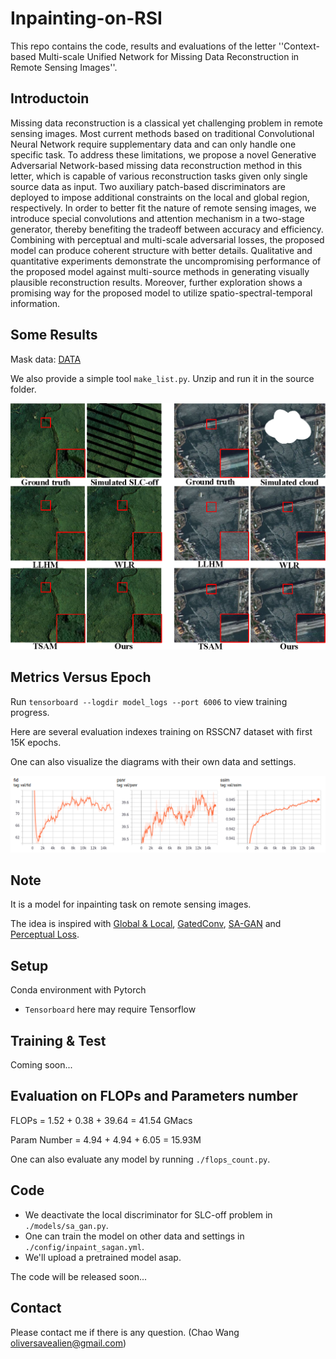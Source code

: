 # Inpainting-on-RSI
This repo contains the code, results and evaluations of the letter ''Context-based Multi-scale Unified Network for Missing Data Reconstruction in Remote Sensing Images''.

## Introductoin
Missing data reconstruction is a classical yet challenging problem in remote sensing images. Most current methods based on traditional Convolutional Neural Network require supplementary data and can only handle one specific task. To address these limitations, we propose a novel Generative Adversarial Network-based missing data reconstruction method in this letter, which is capable of various reconstruction tasks given only single source data as input. Two auxiliary patch-based discriminators are deployed to impose additional constraints on the local and global region, respectively. In order to better fit the nature of remote sensing images, we introduce special convolutions and attention mechanism in a two-stage generator, thereby benefiting the tradeoff between accuracy and efficiency. Combining with perceptual and multi-scale adversarial losses, the proposed model can produce coherent structure with better details. Qualitative and quantitative experiments demonstrate the uncompromising performance of the proposed model against multi-source methods in generating visually plausible reconstruction results. Moreover, further exploration shows a promising way for the proposed model to utilize spatio-spectral-temporal information.

## Some Results
Mask data: [DATA](https://drive.google.com/file/d/1p0Q1DO7J8Igj4-DZRonQhQOL2LsPGrD5/view?usp=sharing)

We also provide a simple tool `make_list.py`. Unzip and run it in the source folder.

![All text](https://github.com/Oliiveralien/Inpainting-on-RSI/blob/master/pics/newSLC.png)

## Metrics Versus Epoch
Run `tensorboard --logdir model_logs --port 6006` to view training progress.

Here are several evaluation indexes training on RSSCN7 dataset with first 15K epochs. 

One can also visualize the diagrams with their own data and settings.

![All text](https://github.com/Oliiveralien/Inpainting-on-RSI/blob/master/pics/metrics.png)

## Note
It is a model for inpainting task on remote sensing images. 

The idea is inspired with [Global & Local](https://dl.acm.org/doi/abs/10.1145/3072959.3073659), [GatedConv](https://arxiv.org/abs/1806.03589), [SA-GAN](http://proceedings.mlr.press/v97/zhang19d/zhang19d.pdf) and [Perceptual Loss](https://arxiv.org/abs/1603.08155).

## Setup
Conda environment with Pytorch
* `Tensorboard` here may require Tensorflow

## Training & Test
Coming soon...

## Evaluation on FLOPs and Parameters number
FLOPs = 1.52 + 0.38 + 39.64 = 41.54 GMacs

Param Number = 4.94 + 4.94 + 6.05 = 15.93M

One can also evaluate any model by running `./flops_count.py`.

## Code
* We deactivate the local discriminator for SLC-off problem in `./models/sa_gan.py`. 
* One can train the model on other data and settings in `./config/inpaint_sagan.yml`.
* We'll upload a pretrained model asap.

The code will be released soon... 

## Contact
Please contact me if there is any question. (Chao Wang oliversavealien@gmail.com)
